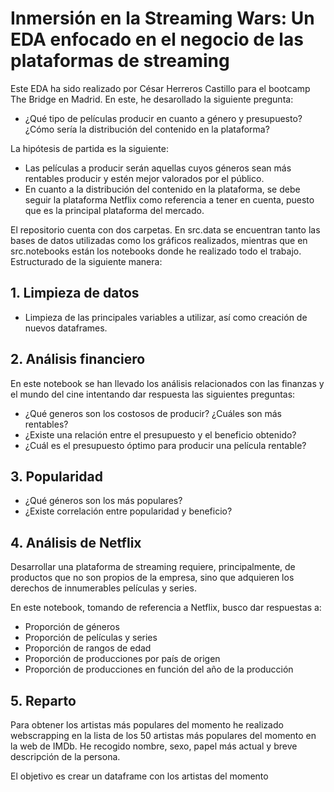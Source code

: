 # Inmersión en la Streaming Wars: Un EDA enfocado en el negocio de las plataformas de streaming

Este EDA ha sido realizado por César Herreros Castillo para el bootcamp The Bridge en Madrid. En este, he desarollado la siguiente pregunta:
* ¿Qué tipo de películas producir en cuanto a género y presupuesto? ¿Cómo sería la distribución del contenido en la plataforma?

La hipótesis de partida es la siguiente:
* Las películas a producir serán aquellas cuyos géneros sean más rentables producir y estén mejor valorados por el público.
* En cuanto a la distribución del contenido en la plataforma, se debe seguir la plataforma Netflix como referencia a tener en cuenta, puesto que es la principal plataforma del mercado.

El repositorio cuenta con dos carpetas. En src.data se encuentran tanto las bases de datos utilizadas como los gráficos realizados, mientras que en src.notebooks están los notebooks donde he realizado todo el trabajo. Estructurado de la siguiente manera:

## 1. Limpieza de datos
* Limpieza de las principales variables a utilizar, así como creación de nuevos dataframes.

## 2. Análisis financiero
En este notebook se han llevado los análisis relacionados con las finanzas y el mundo del cine intentando dar respuesta las siguientes preguntas:
* ¿Qué generos son los costosos de producir? ¿Cuáles son más rentables?
* ¿Existe una relación entre el presupuesto y el beneficio obtenido?
* ¿Cuál es el presupuesto óptimo para producir una película rentable?

## 3. Popularidad
* ¿Qué géneros son los más populares?
* ¿Existe correlación entre popularidad y beneficio?

## 4. Análisis de Netflix
Desarrollar una plataforma de streaming requiere, principalmente, de productos que no son propios de la empresa, sino que adquieren los derechos de innumerables películas y series.

En este notebook, tomando de referencia a Netflix, busco dar respuestas a:
* Proporción de géneros
* Proporción de películas y series
* Proporción de rangos de edad
* Proporción de producciones por país de origen
* Proporción de producciones en función del año de la producción

## 5. Reparto
Para obtener los artistas más populares del momento he realizado webscrapping en la lista de los 50 artistas más populares del momento en la web de IMDb. He recogido nombre, sexo, papel más actual y breve descripción de la persona.

El objetivo es crear un dataframe con los artistas del momento
